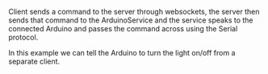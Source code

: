 Client sends a command to the server through websockets, the server then sends that command to the ArduinoService and the service speaks to the connected Arduino and passes the command across using the Serial protocol.

In this example we can tell the Arduino to turn the light on/off from a separate client.
